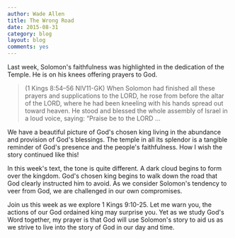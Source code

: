 ```yaml
---
author: Wade Allen
title: The Wrong Road
date: 2015-08-31
category: blog
layout: blog
comments: yes
---
```

 
Last week, Solomon's faithfulness was highlighted in the dedication of the Temple. He is on his knees offering prayers to God. 

>(1 Kings 8:54–56 NIV11-GK)  When Solomon had finished all these prayers and supplications to the LORD, he rose from before the altar of the LORD, where he had been kneeling with his hands spread out toward heaven. He stood and blessed the whole assembly of Israel in a loud voice, saying: “Praise be to the LORD ...

We have a beautiful picture of God's chosen king living in the abundance and provision of God's blessings. The temple in all its splendor is a tangible reminder of God's presence and the people's faithfulness. How I wish the story continued like this! 

In this week's text, the tone is quite different. A dark cloud begins to form over the kingdom. God's chosen king begins to walk down the road that God clearly instructed him to avoid. As we consider Solomon's tendency to veer from God, we are challenged in our own compromises.

Join us this week as we explore 1 Kings 9:10-25. Let me warn you, the actions of our God ordained king may surprise you. Yet as we study God's Word together, my prayer is that God will use Solomon's story to aid us as we strive to live into the story of God in our day and time.



